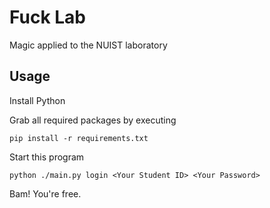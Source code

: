 # Fuck Lab

Magic applied to the NUIST laboratory

## Usage

Install Python

Grab all required packages by executing
```shell
pip install -r requirements.txt
```

Start this program
```shell
python ./main.py login <Your Student ID> <Your Password>
```

Bam! You're free.